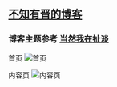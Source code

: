 ## [不知有晋的博客](https://zaofengchen.github.io/) 

### 博客主题参考 [当然我在扯淡](https://www.yinwang.org/) 

首页
![首页](https://tva1.sinaimg.cn/large/007S8ZIlgy1gdr3c0b6wdj31sj0u0go2.jpg)

内容页
![内容页](https://tva1.sinaimg.cn/large/007S8ZIlgy1gdr3bzfixaj31sg0u07be.jpg)